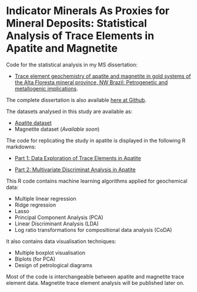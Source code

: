# Indicator Minerals As Proxies for Mineral Deposits: Statistical Analysis of Trace Elements in Apatite and Magnetite
Code for the statistical analysis in my MS dissertation: 

- [Trace element geochemistry of apatite and magnetite in gold systems of the Alta Floresta mineral province, NW Brazil: Petrogenetic and metallogenic implications](http://hdl.handle.net/11449/193761).

The complete dissertation is also available [here at Github](https://github.com/pedroafleite/trace-elements-apatite-magnetite/blob/main/leite2020_dissertation.pdf).

The datasets analysed in this study are available as:
- [Apatite dataset](https://github.com/pedroafleite/trace-elements-apatite-magnetite/blob/main/geochem_ap.csv)
- Magnetite dataset (*Available soon*)


The code for replicating the study in apatite is displayed in the following R markdowns:

- [Part 1: Data Exploration of Trace Elements in Apatite](https://github.com/pedroafleite/trace-elements-apatite-magnetite/blob/main/part1_apatite.md#part-1-data-exploration-of-trace-elements-in-apatite)

- [Part 2: Multivariate Discriminat Analysis in Apatite](https://github.com/pedroafleite/trace-elements-apatite-magnetite/blob/main/part2_apatite_discriminant.md)


This R code contains machine learning algorithms applied for geochemical data:
- Multiple linear regression
- Ridge regression
- Lasso
- Principal Component Analysis (PCA)
- Linear Discriminant Analysis (LDA)
- Log ratio transformations for compositional data analysis (CoDA)

It also contains data visualisation techniques:
- Multiple boxplot visualisation
- Biplots (for PCA)
- Design of petrological diagrams

Most of the code is interchangeable between apatite and magnetite trace element data. Magnetite trace element analysis will be published later on.
